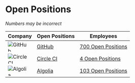 # Open Positions

*Numbers may be incorrect*

| Company | Open Positions | Employees |
|---|---|---|
| <img src="https://cdn-icons-png.flaticon.com/512/25/25231.png" alt="GitHub" style="max-width: 64px; max-height: 32px;"/> | [GitHub](https://github.com/) | [700 Open Positions](https://github.com/about/careers) | ~2233 |
| <img src="https://mattermost.com/wp-content/uploads/2021/04/circleci-logo-stacked-fb-657e221fda1646a7e652c09c9fbfb2b0feb5d710089bb4d8e8c759d37a832694.png" alt="Circle CI" style="max-width: 64px; max-height: 32px;"/> | [Circle CI](https://circleci.com/) | [4 Open Positions](https://circleci.com/careers/jobs/) | ~700 |
| <img src="https://global-uploads.webflow.com/61a5f26c208f01370ddd9747/61a68585044d273f88cb1dff_Logo-Algolia-815x458-Color.png" alt="Algolia" style="max-width: 64px; max-height: 32px;"/> | [Algolia](https://www.algolia.com/) | [103 Open Positions](https://www.algolia.com/careers/?query=&amp;page=1&amp;configure%5BclickAnalytics%5D=true&amp;configure%5BhitsPerPage%5D=15&amp;hierarchicalMenu%5Bcategories.lvl0%5D=R%26D) | ~600 |
